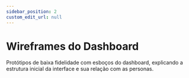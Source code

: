 ```yaml
---
sidebar_position: 2
custom_edit_url: null
---
```


# Wireframes do Dashboard

Protótipos de baixa fidelidade com esboços do dashboard, explicando a estrutura inicial da interface e sua relação com as personas.
